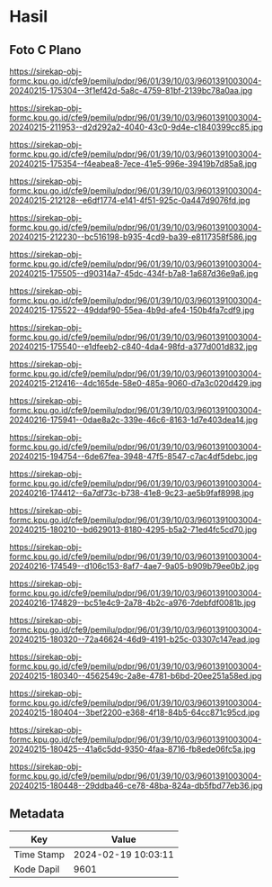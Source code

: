 # Hasil

## Foto C Plano

https://sirekap-obj-formc.kpu.go.id/cfe9/pemilu/pdpr/96/01/39/10/03/9601391003004-20240215-175304--3f1ef42d-5a8c-4759-81bf-2139bc78a0aa.jpg

https://sirekap-obj-formc.kpu.go.id/cfe9/pemilu/pdpr/96/01/39/10/03/9601391003004-20240215-211953--d2d292a2-4040-43c0-9d4e-c1840399cc85.jpg

https://sirekap-obj-formc.kpu.go.id/cfe9/pemilu/pdpr/96/01/39/10/03/9601391003004-20240215-175354--f4eabea8-7ece-41e5-996e-39419b7d85a8.jpg

https://sirekap-obj-formc.kpu.go.id/cfe9/pemilu/pdpr/96/01/39/10/03/9601391003004-20240215-212128--e6df1774-e141-4f51-925c-0a447d9076fd.jpg

https://sirekap-obj-formc.kpu.go.id/cfe9/pemilu/pdpr/96/01/39/10/03/9601391003004-20240215-212230--bc516198-b935-4cd9-ba39-e8117358f586.jpg

https://sirekap-obj-formc.kpu.go.id/cfe9/pemilu/pdpr/96/01/39/10/03/9601391003004-20240215-175505--d90314a7-45dc-434f-b7a8-1a687d36e9a6.jpg

https://sirekap-obj-formc.kpu.go.id/cfe9/pemilu/pdpr/96/01/39/10/03/9601391003004-20240215-175522--49ddaf90-55ea-4b9d-afe4-150b4fa7cdf9.jpg

https://sirekap-obj-formc.kpu.go.id/cfe9/pemilu/pdpr/96/01/39/10/03/9601391003004-20240215-175540--e1dfeeb2-c840-4da4-98fd-a377d001d832.jpg

https://sirekap-obj-formc.kpu.go.id/cfe9/pemilu/pdpr/96/01/39/10/03/9601391003004-20240215-212416--4dc165de-58e0-485a-9060-d7a3c020d429.jpg

https://sirekap-obj-formc.kpu.go.id/cfe9/pemilu/pdpr/96/01/39/10/03/9601391003004-20240216-175941--0dae8a2c-339e-46c6-8163-1d7e403dea14.jpg

https://sirekap-obj-formc.kpu.go.id/cfe9/pemilu/pdpr/96/01/39/10/03/9601391003004-20240215-194754--6de67fea-3948-47f5-8547-c7ac4df5debc.jpg

https://sirekap-obj-formc.kpu.go.id/cfe9/pemilu/pdpr/96/01/39/10/03/9601391003004-20240216-174412--6a7df73c-b738-41e8-9c23-ae5b9faf8998.jpg

https://sirekap-obj-formc.kpu.go.id/cfe9/pemilu/pdpr/96/01/39/10/03/9601391003004-20240215-180210--bd629013-8180-4295-b5a2-71ed4fc5cd70.jpg

https://sirekap-obj-formc.kpu.go.id/cfe9/pemilu/pdpr/96/01/39/10/03/9601391003004-20240216-174549--d106c153-8af7-4ae7-9a05-b909b79ee0b2.jpg

https://sirekap-obj-formc.kpu.go.id/cfe9/pemilu/pdpr/96/01/39/10/03/9601391003004-20240216-174829--bc51e4c9-2a78-4b2c-a976-7debfdf0081b.jpg

https://sirekap-obj-formc.kpu.go.id/cfe9/pemilu/pdpr/96/01/39/10/03/9601391003004-20240215-180320--72a46624-46d9-4191-b25c-03307c147ead.jpg

https://sirekap-obj-formc.kpu.go.id/cfe9/pemilu/pdpr/96/01/39/10/03/9601391003004-20240215-180340--4562549c-2a8e-4781-b6bd-20ee251a58ed.jpg

https://sirekap-obj-formc.kpu.go.id/cfe9/pemilu/pdpr/96/01/39/10/03/9601391003004-20240215-180404--3bef2200-e368-4f18-84b5-64cc871c95cd.jpg

https://sirekap-obj-formc.kpu.go.id/cfe9/pemilu/pdpr/96/01/39/10/03/9601391003004-20240215-180425--41a6c5dd-9350-4faa-8716-fb8ede06fc5a.jpg

https://sirekap-obj-formc.kpu.go.id/cfe9/pemilu/pdpr/96/01/39/10/03/9601391003004-20240215-180448--29ddba46-ce78-48ba-824a-db5fbd77eb36.jpg


## Metadata

| Key        | Value               |
| ---------- | ------------------- |
| Time Stamp | 2024-02-19 10:03:11 |
| Kode Dapil | 9601                |



